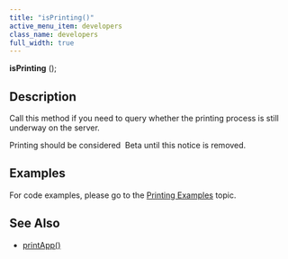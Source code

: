 ```yaml
---
title: "isPrinting()"
active_menu_item: developers
class_name: developers
full_width: true
---
```



**isPrinting** ();

## Description

Call this method if you need to query whether the printing process is still underway on the server.

Printing should be considered  Beta until this notice is removed.

## Examples

For code examples, please go to the [Printing Examples](../../../product-guide/advanced-features/printing/printing-examples) topic.

## See Also

 - [printApp()](printapp)


